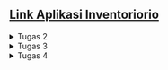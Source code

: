 ## [Link Aplikasi Inventoriorio](https://inventoriorio.adaptable.app/)

<details> 
<summary>Tugas 2</summary> 

## Step by step pengimplementasian

- Membuat direktori(utama) baru bernama ``inventoriorio``, lalu membuat virtual environment didalamnya dan kemudian diaktifkan
- Membuat berkas ``requirements.txt`` yang diisi dependencies dan kemudian diinstal
- Menetapkan nilai ``["*"]`` pada ``ALLOWED_HOST`` dalam berkas ``settings.py``
- Menambahkan berkas ``.gitignore``
- Membuat aplikasi baru bernama ``main`` dalam direktori
- Menambahkan ``main`` pada ``INSTALLED_APPS`` dalam berkas ``setting.py`` di direktori proyek
- Membuat model bernama ``Item`` dalam ``models.py`` dengan atribut ``name, description, dan amount``
- Melakukan migrasi model
- Mengisi berkas ``views.py``
- Membuat direktori ``templates`` dalam direktori ``main`` dan diisi berkas ``main.html``
- Membuat dan mengisi berkas ``urls.py`` dalam direktori ``main``
- Menambahkan rute url (yang mengarah ke ``main``) baru pada ``urlpatterns`` dalam berkas ``urls.py`` di direktori proyek
- Membuat unit test pada berkas ``tests.py``
- Membuat repo baru pada github dengan nama ``inventoriorio``
- Menghubungkan repo lokal dengan repo pada github
- Melakukan add, commit, dan push ke repo github
- Melakukan deployment aplikasi di ``Adaptable.io``

## Bagan request client dan kaitan diantaranya

![Bagan](static/images/bagan_request_client.png)

Client ingin masuk ke url web kita, sehingga browser melakukan HTTP request. Request tersebut kemudian akan diterima dan diproses oleh `urls.py`. Setelah request di proses dalam `urls.py`, kemudian akan dipanggil function yang sesuai yang ada dalam `views.py`.Akan dilakukan operasi dalam `views.py` seperti transaksi data dari/ke `models.py`. Kemudian setelah itu `views.py` akan mengembalikan respon template HTML yang sesuai kembali kepada client.

## Mengapa venv dibutuhkan 

Virtual environment(venv) adalah lingkungan terisolasi. Virtual environment berguna agar setiap proyek yang berbeda memiliki lingkungan terisolasi sehinga masing - masing proyek dapat memiliki dependensinya masing - masing.
Kita dapat membuat aplikasi berbasis django tanpa menggunakan virtual environment, namun tentunya jika kita bekerja dalam beberapa proyek berbeda bisa saja terjadi konflik antar proyek tersebut yang disebabkan oleh dependensi yang berbeda.

## MVC, MVT, dan MVVM

- MVC (Model View Controller)
    - Model: Mengurusi bagian logika, data, dan berhubungan dengan database
    - View: Mengurusi UI, dengan menampilkan data dari model dan menerima pembaruan dari controller
    - Controller: Perantara model dan view, mengatur aliran aplikasi dan sinkronisasi antara model dan view
- MVT (Model View Template)
    - Model: Mengurusi bagian logika, data, dan berhubungan dengan database; tidak berhubungan langsung dengan view
    - View: Mengurusi UI, bergantung terhadap pembaruan dari controller 
    - Template: Menjembatani antara model dan view, menerima data dari model dan melakukan pembaruan ke view
- MVVM (Model View - ViewModel)
    - Model: Mengurusi bagian logika, data, dan berhubungan dengan database
    - View: Mengurusi UI, menampilkan data dari model
    - ViewModel: Menjembatani antara model dan view, menyediakan dan memanipulasi data untuk ditampilkan
</details>

<details> 
<summary>Tugas 3</summary>

## Apa perbedaan antara form POST dan form GET dalam Django?

| POST | GET |
| :-: | :-: | 
| Nilai variabel tidak ditampilkan di URL | Nilai variabel ditampilkan di URL |
| Dapat memodifikasi input user sebelum masuk ke database | Tidak bisa memodifikasi input user |
| Lebih aman | Kurang aman |
| Tidak dibatasi panjang string | Dibatasi panjang string sampai 2047 karakter |
| Biasanya untuk input data melalui form | Biasanya untuk input data melalui link |
| Digunakan untuk mengirim data-data penting seperti password | Digunakan untuk mengirim data-data tidak penting |

## Apa perbedaan utama antara XML, JSON, dan HTML dalam konteks pengiriman data?

HTML(Hypertext Markup Language) cenderung digunakan untuk mengatur tampilan dan struktur dari halaman web, sehingga HTML tidak terlalu cocok digunakan untuk mengirim data mentah. XML(eXtensible Markup Language) menggunakan struktur tag dalam setiap data, ini menyebabkan XML lebih kompleks dan sulit untuk dibuat dan dibaca oleh manusia. JSON(JavaScript Object Notation) menyimpan data dengan object(pasangan key - value), sehingga JSON lebih simpel, ringan, dan lebih mudah untuk dibuat dan dibaca.

## Mengapa JSON sering digunakan dalam pertukaran data antara aplikasi web modern?

- Sederhana dan mudah dibaca.
- Lebih ringan dibandingkan format lain, sehingga pertukaran data menjadi tidak terbebani dan lancar.
- Mendungkung banyak bahasan pemrograman.
- Struktur data yang fleksibel, mudah untuk dimodifikasi.
- Keamanan yang lebih baik dibandingkan format lain.
- Popularitasnya yang tinggi membuat banyak web modern menggunakannya, sehingga lebih mudah integrasi antar aplikasinya.

## Step by step pengimplementasian

- Menambahkan folder `template` dalam direktori utama, dan diisi dengan `base.html` sebagai template dasar untuk halaman lainnya.
- Membuat dan mengisi berkas `forms.py` pada direktori `main`, berfungsi agar dapat menginput data(object model) untuk aplikasi.
- Menambahkan fungsi baru pada berkas `views.py` di direktori `main` dengan nama `create_item` untuk menyimpan data yang diinput/disubmit dalam forms.
- Membuat dan mengisi berkas baru `create_item.html` pada direktori `main/templates` sebagai halaman/template dari fungsi `create_item` untuk menginput data.
- Memodifikasi isi berkas `main.html` untuk menampilkan data item yang telah diinput, menampilkan jumlah item yang ada(telah diinput), dan menambahkan tombol `Add New Item` yang akan redirect ke halaman form.
- Menambahkan fungsi - fungsi baru pada berkas `views.py` di direktori `main`, yaitu fungsi `show_xml` dan `show_json` yang masing - masing berfungsi untuk menampilkan data dalam bentuk `XML` dan `JSON` secara kesuluruhan. Selain itu ditambahkan juga fungsi `show_xml_by_id` dan `show_json_by_id` untuk menampilkan data dalam bentuk `XML` dan `JSON` secara spesifik tergantung id yang diberikan.
- Melakukan routing URL dari fungsi - fungsi yang baru saja dibuat di atas dengan cara memodifikasi berkas `urls.py` di direktori `main`. Pada berkas `urls.py` diimport fungsi - fungsi tersebut, lalu ditambahkan semua path yang menuju fungsi - fungsi tersebut.

## Screenshot pengaksesan kelima URL menggunakan Postman

HTML:
![html](static/images/html.png)
XML:
![xml](static/images/xml.png)
JSON:
![json](static/images/json.png)
XML by id:
![xml_by_id](static/images/xml_by_id.png)
JSON by id:
![json_by_id](static/images/json_by_id.png)

</details>

<details> 
<summary>Tugas 4</summary>

## Apa itu Django UserCreationForm, dan jelaskan apa kelebihan dan kekurangannya?

Django UserCreationForm adalah import bawaan dalam library Django yang bertujuan untuk memudahkan pembuatan formulir pendaftaran user/pengguna dalam aplikasi web. Dengan formulir ini, kelebihannya yaitu kita dapat membuat formulir pendaftaran user tanpa menulis kode dari awal lagi, karena sudah disediakan field - field input yang biasa diperlukan dalam registrasi aplikasi dan juga terdapat validasi terhadap input yang diberikan sehingga dapat membuat keamanan akun pengguna terjamin. Namun ada juga kekurangan dari UserCreationForm yaitu seperti kurangnya pilihan untuk kustomisasi dari segi visual, keterbatasan untuk kustomisasi fitur yang telah ada secara default seperti validasi input, dan lain - lain.

## Apa perbedaan antara autentikasi dan otorisasi dalam konteks Django, dan mengapa keduanya penting?

Autentikasi adalah proses verifikasi terhadap pengguna yang ingin masuk/mengakses aplikasi, sistem akan mengecek apakah pengguna yang ingin masuk ke dalam aplikasi adalah pengguna yang berhak/memiliki akses masuk. Contohnya saat melakukan proses login sistem akan memverifikasi pengguna misalnya berdasarkan input username dan password.
Otorisasi sendiri adalah proses untuk mengatur akses pengguna yang telah berhasil di-autentikasi sebelumnya terhadap aplikasi, seperti akses untuk memodifikasi model, melakukan operasi pada aplikasi, dan sebagainya. 
Kedua hal tersebut merupakan hal yang penting dalam aplikasi Django untuk menjaga keamanan aplikasi. Dengan adanya autentikasi  maka kita mengurangi resiko bagi sembarang orang khususnya yang berniat jahat untuk dapat masuk ke dalam aplikasi kita. Selain itu pengguna yang terautentikasi juga terbatasi aksesnya sesuai yang diizinkan/sesuai perannya dalam aplikasi sehingga tidak bisa sembarangan untuk memodifikasi data dari aplikasi.

## Apa itu cookies dalam konteks aplikasi web, dan bagaimana Django menggunakan cookies untuk mengelola data sesi pengguna?



## Apakah penggunaan cookies aman secara default dalam pengembangan web, atau apakah ada risiko potensial yang harus diwaspadai?



## Step by step pengimplementasian

- Membuat fungsi `register` dalam berkas `views.py` di direktori `main` yang berfungsi untuk membuat form registrasi untuk membuat akun pengguna baru. Setelah itu membuat berkas baru bernama `register.html` di direktori `main/templates` yang memuat halaman untuk form registrasi tersebut.
- Membuat fungsi `login_user` dalam berkas `views.py` di direktori `main` yang berfungsi untuk melakukan autentikasi pengguna yang ingin login. Setelah itu membuat berkas baru bernama `login.html` di direktori `main/templates` yang memuat halaman untuk login pengguna.
- Membuat fungsi `logout_user` dalam berkas `views.py` di direktori `main` yang berfungsi untuk mekanisme saat pengguna melakukan logout dari aplikasi.
- Melakukan routing URL dari semua fungsi yang baru saja dibuat di atas dengan cara memodifikasi berkas `urls.py` di direktori `main`. Pada berkas `urls.py` diimport fungsi - fungsi tersebut, lalu ditambahkan semua path yang menuju fungsi - fungsi tersebut.
- Memodifikasi isi berkas `main.html` di direktori `main/templates` dengan menambahkan button untuk logout.
- Melakukan restriksi terhadap fungsi `show_main` pada berkas `view.py` di direktori `main` agar halaman *main* hanya bisa diakses oleh pengguna yang telah ter-autentikasi.
- Mencoba membuat 2 akun pengguna baru pada aplikasi dengan menggunakan localhost dan kemudian menambahkan 3 dummy data pada setiap akun tersebut.
- Menambahkan fungsi untuk menambahkan *cookie* yang bernama `last_login` pada fungsi `login_user` dalam berkas `views.py` di direktori `main` untuk menampilkan `datetime` atau waktu terakhir kali pengguna login pada aplikasi. Dalam berkas yang sama, memodifikasi fungsi `show_main` dengan menambahkan kode `'last_login': request.COOKIES['last_login']` pada variabel `context`. Setelah itu memodifikasi fungsi `logout_user` untuk menghapus *cookie* `last_login` setelah pengguna logout. Terakhir, memodifikasi berkas `main.html` di direktori `main/templates` dengan menambahkan kode yang menunjukkan data `last_login`.
- Menghubungkan model `Item` dengan pengguna dengan cara memodifikasi berkas `models.py` di direktori `main` dengan menambahkan `ForeignKey` yang bertujuan untuk membuat *relationship* antara satu `Item` dengan satu pengguna. Kemudian memodifikasi fungsi `create_item` pada berkas `views.py` di direktori `main` untuk mencegah Django langsung menyimpan objek yang dibuat ke dalam database. Setelah itu memodifikasi isi variabel `context` pada fungsi `show_main` dalam berkas `views.py` di direktori `main` yaitu mengubah *value* 'name' menjadi sesuai dengan username pengguna yang login. Terakhir adalah melakukan migrasi model.
++ Bonus
- Membuat fungsi - fungsi baru dalam berkas `views.py` di direktori `main`, yaitu fungsi `plus` yang berfungsi untuk menambahkan `amount` sebanyak 1 dari item yg dipilih, fungsi `minus` yang berfungsi untuk mengurangi `amount` sebanyak 1 dari item yg dipilih(jika setelah dikurang 1 `amount` menjadi 0, maka item akan di hapus), dan fungsi `remove` yang berfungsi untuk menghapus item yang dipilih. 
- Melakukan routing URL semua fungsi tersebut pada berkas `urls.py` di direktori `main`.
- Memodifikasi berkas `main.html` di direktori `main/templates` dengan menambahkan button `plus 1` (untuk fungsi `plus`), button `minus 1` (untuk fungsi `minus`), dan button `remove` (untuk fungsi `remove`) di sebelah setiap item yang ada dalam table.

</details>